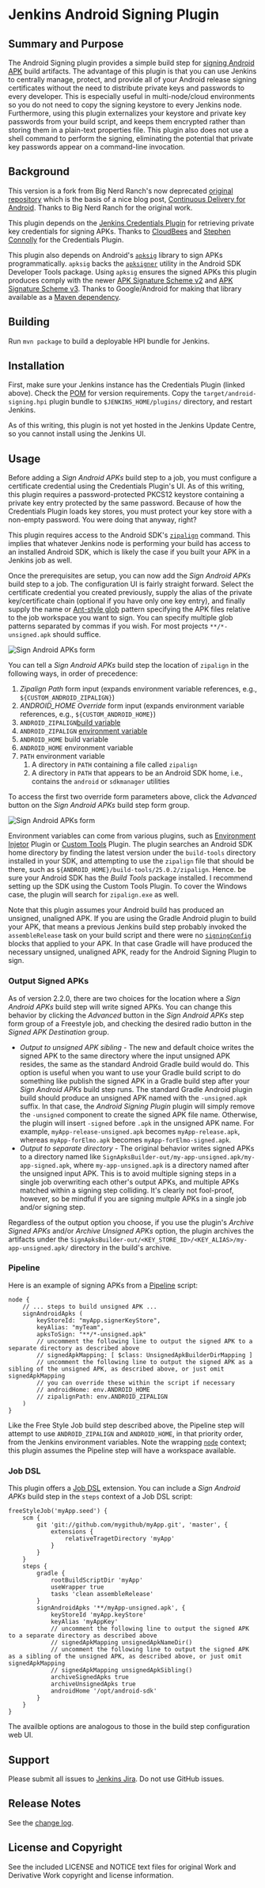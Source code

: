 Jenkins Android Signing Plugin
============

## Summary and Purpose

The Android Signing plugin provides a simple build step for 
[signing Android APK](https://developer.android.com/studio/publish/app-signing.html#signing-manually)
build artifacts.  The advantage of this plugin is that you can use Jenkins to
centrally manage, protect, and provide all of your Android release signing
certificates without the need to distribute private keys and passwords to
every developer.  This is especially useful in multi-node/cloud environments
so you do not need to copy the signing keystore to every Jenkins node.
Furthermore, using this plugin externalizes your keystore and private key 
passwords from your build script, and keeps them encrypted rather than storing
them in a plain-text properties file.  This plugin also does not use a shell 
command to perform the signing, eliminating the potential that private key 
passwords appear on a command-line invocation.

## Background

This version is a fork from Big Nerd Ranch's now deprecated
[original repository](https://github.com/bignerdranch/jenkins-android-signing)
which is the basis of a nice blog post,
[Continuous Delivery for Android](https://www.bignerdranch.com/blog/continuous-delivery-for-android/).
Thanks to Big Nerd Ranch for the original work.

This plugin depends on the
[Jenkins Credentials Plugin](https://wiki.jenkins-ci.org/display/JENKINS/Credentials+Plugin)
for retrieving private key credentials for signing APKs.  Thanks to
[CloudBees](https://www.cloudbees.com/) and
[Stephen Connolly](https://github.com/stephenc) for the Credentials Plugin.

This plugin also depends on Android's  [`apksig`](https://android.googlesource.com/platform/tools/apksig/)
library to sign APKs programmatically. `apksig` backs the [`apksigner`](https://developer.android.com/studio/command-line/apksigner.html)
utility in the Android SDK Developer Tools package.  Using `apksig` ensures the signed APKs
this plugin produces comply with the newer
[APK Signature Scheme v2](https://source.android.com/security/apksigning/v2.html) and [APK Signature Scheme v3](https://source.android.com/security/apksigning/v3).
Thanks to Google/Android for making that library available as a
[Maven dependency](https://bintray.com/android/android-tools/com.android.tools.build.apksig).

## Building

Run `mvn package` to build a deployable HPI bundle for Jenkins.

## Installation

First, make sure your Jenkins instance has the Credentials Plugin (linked above).
Check the [POM](pom.xml) for version requirements.  Copy the `target/android-signing.hpi`
plugin bundle to `$JENKINS_HOME/plugins/` directory, and restart Jenkins.

As of this writing, this plugin is not yet hosted in the Jenkins Update Centre, so you
cannot install using the Jenkins UI.

## Usage

Before adding a _Sign Android APKs_ build step to a job, you must configure a certificate
credential using the Credentials Plugin's UI.  As of this writing, this plugin
requires a password-protected PKCS12 keystore containing a private key entry
protected by the same password.  Because of how the Credentials Plugin loads
key stores, you must protect your key store with a non-empty password.  You
were doing that anyway, right?

This plugin requires access to the Android SDK's 
[`zipalign`](https://developer.android.com/studio/command-line/zipalign.html)
command.  This implies that whatever Jenkins node is performing your build has 
access to an installed Android SDK, which is likely the case if you built your 
APK in a Jenkins job as well.

Once the prerequisites are setup, you can now add the _Sign Android APKs_ build step to
a job.  The configuration UI is fairly straight forward.  Select the certificate
credential you created previously, supply the alias of the private key/certificate
chain (optional if you have only one key entry), and finally supply the name or 
[Ant-style glob](https://ant.apache.org/manual/dirtasks.html)
pattern specifying the APK files relative to the job workspace you want to sign.
You can specify multiple glob patterns separated by commas if you wish.  For most
projects `**/*-unsigned.apk` should suffice.

![Sign Android APKs form](android-signing.png)

You can tell a _Sign Android APKs_ build step the location of `zipalign`
in the following ways, in order of precedence:
1. _Zipalign Path_ form input (expands environment variable references, e.g., `${CUSTOM_ANDROID_ZIPALIGN}`)
1. _ANDROID_HOME Override_ form input (expands environment variable references, e.g., `${CUSTOM_ANDROID_HOME}`)
1. `ANDROID_ZIPALIGN`[build variable](http://javadoc.jenkins-ci.org/hudson/model/AbstractBuild.html#getBuildVariables--)
1. `ANDROID_ZIPALIGN` [environment variable](http://javadoc.jenkins-ci.org/hudson/model/Run.html#getEnvironment-hudson.model.TaskListener-)
1. `ANDROID_HOME` build variable
1. `ANDROID_HOME` environment variable
1. `PATH` environment variable
    1. A directory in `PATH` containing a file called `zipalign`
    1. A directory in `PATH` that appears to be an Android SDK home, i.e., contains the `android` or `sdkmanager` utilities
    
To access the first two override form parameters above, click the _Advanced_ button on the _Sign Android APKs_
build step form group.
    
![Sign Android APKs form](android-signing-advanced.png)

Environment variables can come from various plugins, such as 
[Environment Injetor](https://wiki.jenkins-ci.org/display/JENKINS/EnvInject+Plugin) Plugin or
[Custom Tools](https://plugins.jenkins.io/custom-tools-plugin) Plugin.  The plugin searches
an Android SDK home directory by finding the latest version under the `build-tools` directory 
installed in your SDK, and attempting to use the `zipalign` file that should be there, such
as `${ANDROID_HOME}/build-tools/25.0.2/zipalign`.  Hence. be sure your Android SDK has the 
_Build Tools_ package installed.  I recommend setting up the SDK using the Custom Tools Plugin.
To cover the Windows case, the plugin will search for `zipalign.exe` as well.

Note that this plugin assumes your Android build has produced an unsigned, 
unaligned APK.  If you are using the Gradle Android plugin to build your APK, 
that means a previous Jenkins build step probably invoked the `assembleRelease` 
task on your build script and there were no [`signingConfig`](https://developer.android.com/studio/publish/app-signing.html#gradle-sign)
blocks that applied to your APK.  In that case Gradle will have produced the 
necessary unsigned, unaligned APK, ready for the Android Signing Plugin to sign.  

### Output Signed APKs

As of version 2.2.0, there are two choices for the location where a _Sign Android APKs_ build
step will write signed APKs.  You can change this behavior by clicking the _Advanced_
button in the _Sign Android APKs_ step form group of a Freestyle job, and checking the desired
radio button in the _Signed APK Destination_ group.  
* _Output to unsigned APK sibling_ - The new and default choice writes the signed APK to 
the same directory where the input unsigned APK resides, the same as the standard Android 
Gradle build would do.  This option is useful when you want to use your Gradle build script
to do something like publish the signed APK in a Gradle build step after your _Sign Android APKs_ 
build step runs.  The standard Gradle Android plugin build should produce an unsigned APK 
named with the `-unsigned.apk` suffix.  In that case, the _Android Signing Plugin_ plugin 
will simply remove the `-unsigned` component to create the signed APK file name.  Otherwise, 
the plugin will insert `-signed` before `.apk` in the unsigned APK name.  For example, 
`myApp-release-unsigned.apk` becomes `myApp-release.apk`, whereas `myApp-forElmo.apk` 
becomes `myApp-forElmo-signed.apk`.
* _Output to separate directory_ - The original behavior writes signed APKs to a
directory named like `SignApksBuilder-out/my-app-unsigned.apk/my-app-signed.apk`,
where `my-app-unsigned.apk` is a directory named after the unsigned input APK.
This is to avoid multiple signing steps in a single job overwriting each other's 
output APKs, and multiple APKs matched within a signing step colliding.  It's 
clearly not fool-proof, however, so be mindful if you are signing multple APKs
in a single job and/or signing step.

Regardless of the output option you choose, if you use the plugin's 
_Archive Signed APKs_ and/or _Archive Unsigned APKs_ option, the plugin 
archives the artifacts under the `SignApksBuilder-out/<KEY_STORE_ID>/<KEY_ALIAS>/my-app-unsigned.apk/`
directory in the build's archive.

### Pipeline

Here is an example of signing APKs from a [Pipeline](https://jenkins.io/doc/book/pipeline/) script:
```
node {
    // ... steps to build unsigned APK ...
    signAndroidApks (
        keyStoreId: "myApp.signerKeyStore",
        keyAlias: "myTeam",
        apksToSign: "**/*-unsigned.apk"
        // uncomment the following line to output the signed APK to a separate directory as described above
        // signedApkMapping: [ $class: UnsignedApkBuilderDirMapping ]
        // uncomment the following line to output the signed APK as a sibling of the unsigned APK, as described above, or just omit signedApkMapping
        // you can override these within the script if necessary
        // androidHome: env.ANDROID_HOME
        // zipalignPath: env.ANDROID_ZIPALIGN
    )
}
```
Like the Free Style Job build step described above, the Pipeline step will attempt
to use `ANDROID_ZIPALIGN` and `ANDROID_HOME`, in that priority order, from the
Jenkins environment variables.  Note the wrapping 
[`node`](https://jenkins.io/doc/pipeline/steps/workflow-durable-task-step/#node-allocate-node)
context; this plugin assumes the Pipeline step will have a workspace available.

### Job DSL

This plugin offers a [Job DSL](https://github.com/jenkinsci/job-dsl-plugin/wiki) extension.
You can include a _Sign Android APKs_ build step in the `steps` context of a Job DSL script:
```
freeStyleJob('myApp.seed') {
    scm {
        git 'git://github.com/mygithub/myApp.git', 'master', {
            extensions {
                relativeTragetDirectory 'myApp'
            }
        }
    }
    steps {
        gradle {
            rootBuildScriptDir 'myApp'
            useWrapper true
            tasks 'clean assembleRelease'
        }
        signAndroidApks '**/myApp-unsigned.apk', {
            keyStoreId 'myApp.keyStore'
            keyAlias 'myAppKey'
            // uncomment the following line to output the signed APK to a separate directory as described above
            // signedApkMapping unsignedApkNameDir()
            // uncomment the following line to output the signed APK as a sibling of the unsigned APK, as described above, or just omit signedApkMapping
            // signedApkMapping unsignedApkSibling()
            archiveSignedApks true
            archiveUnsignedApks true
            androidHome '/opt/android-sdk'
        }
    }
}
```
The availble options are analogous to those in the build step configuration web UI.

## Support

Please submit all issues to [Jenkins Jira](https://issues.jenkins-ci.org/issues/?jql=project%3DJENKINS%20AND%20component%3Dandroid-signing-plugin).
Do not use GitHub issues.

## Release Notes

See the [change log](CHANGELOG.md).

## License and Copyright

See the included LICENSE and NOTICE text files for original Work and Derivative
Work copyright and license information.
